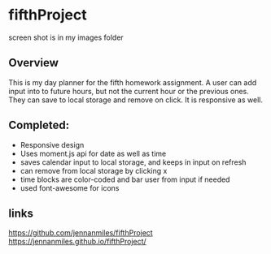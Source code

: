 # fifthProject
screen shot is in my images folder

## Overview
This is my day planner for the fifth homework assignment. A user can add input into to future hours, but not the current hour or the previous ones. They can save to local storage and remove on click. It is responsive as well.

## Completed:
* Responsive design
* Uses moment.js api for date as well as time 
* saves calendar input to local storage, and keeps in input on refresh
* can remove from local storage by clicking x
* time blocks are color-coded and bar user from input if needed
* used font-awesome for icons

## links
https://github.com/jennanmiles/fifthProject
https://jennanmiles.github.io/fifthProject/ 

